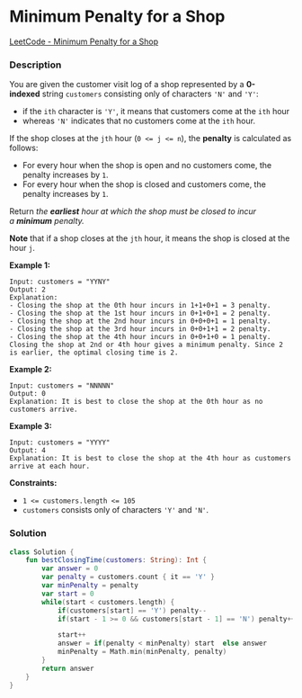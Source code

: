# Minimum Penalty for a Shop

[LeetCode - Minimum Penalty for a Shop](https://leetcode.com/problems/minimum-penalty-for-a-shop/)

### Description

You are given the customer visit log of a shop represented by a **0-indexed** string `customers` consisting only of characters `'N'` and `'Y'`:

- if the `ith` character is `'Y'`, it means that customers come at the `ith` hour
- whereas `'N'` indicates that no customers come at the `ith` hour.

If the shop closes at the `jth` hour (`0 <= j <= n`), the **penalty** is calculated as follows:

- For every hour when the shop is open and no customers come, the penalty increases by `1`.
- For every hour when the shop is closed and customers come, the penalty increases by `1`.

Return *the **earliest** hour at which the shop must be closed to incur a **minimum** penalty.*

**Note** that if a shop closes at the `jth` hour, it means the shop is closed at the hour `j`.

**Example 1:**

```
Input: customers = "YYNY"
Output: 2
Explanation:
- Closing the shop at the 0th hour incurs in 1+1+0+1 = 3 penalty.
- Closing the shop at the 1st hour incurs in 0+1+0+1 = 2 penalty.
- Closing the shop at the 2nd hour incurs in 0+0+0+1 = 1 penalty.
- Closing the shop at the 3rd hour incurs in 0+0+1+1 = 2 penalty.
- Closing the shop at the 4th hour incurs in 0+0+1+0 = 1 penalty.
Closing the shop at 2nd or 4th hour gives a minimum penalty. Since 2 is earlier, the optimal closing time is 2.
```

**Example 2:**

```
Input: customers = "NNNNN"
Output: 0
Explanation: It is best to close the shop at the 0th hour as no customers arrive.
```

**Example 3:**

```
Input: customers = "YYYY"
Output: 4
Explanation: It is best to close the shop at the 4th hour as customers arrive at each hour.
```

**Constraints:**

- `1 <= customers.length <= 105`
- `customers` consists only of characters `'Y'` and `'N'`.

### Solution

```kotlin
class Solution {
    fun bestClosingTime(customers: String): Int {
        var answer = 0
        var penalty = customers.count { it == 'Y' }
        var minPenalty = penalty
        var start = 0
        while(start < customers.length) {
            if(customers[start] == 'Y') penalty--
            if(start - 1 >= 0 && customers[start - 1] == 'N') penalty++

            start++
            answer = if(penalty < minPenalty) start  else answer
            minPenalty = Math.min(minPenalty, penalty)
        }
        return answer
    }
}
```